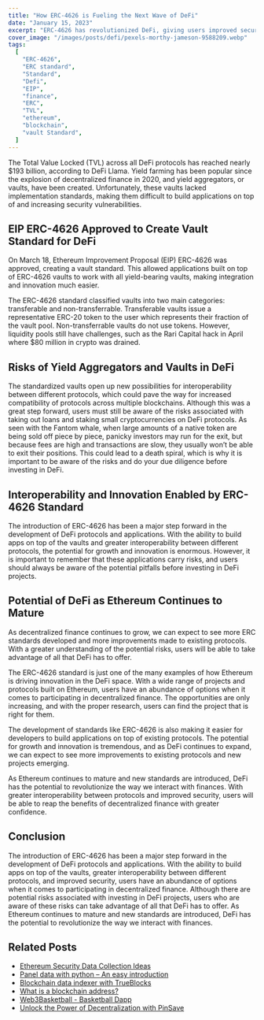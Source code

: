 ```yaml
---
title: "How ERC-4626 is Fueling the Next Wave of DeFi"
date: "January 15, 2023"
excerpt: "ERC-4626 has revolutionized DeFi, giving users improved security and confidence to use protocols and apps. This has enabled users to take advantage of DeFi."
cover_image: "/images/posts/defi/pexels-morthy-jameson-9588209.webp"
tags:
  [
    "ERC-4626",
    "ERC standard",
    "Standard",
    "Defi",
    "EIP",
    "finance",
    "ERC",
    "TVL",
    "ethereum",
    "blockchain",
    "vault Standard",
  ]
---
```


The Total Value Locked (TVL) across all DeFi protocols has reached nearly $193 billion, according to DeFi Llama. Yield farming has been popular since the explosion of decentralized finance in 2020, and yield aggregators, or vaults, have been created. Unfortunately, these vaults lacked implementation standards, making them difficult to build applications on top of and increasing security vulnerabilities.

## EIP ERC-4626 Approved to Create Vault Standard for DeFi

On March 18, Ethereum Improvement Proposal (EIP) ERC-4626 was approved, creating a vault standard. This allowed applications built on top of ERC-4626 vaults to work with all yield-bearing vaults, making integration and innovation much easier.

The ERC-4626 standard classified vaults into two main categories: transferable and non-transferrable. Transferable vaults issue a representative ERC-20 token to the user which represents their fraction of the vault pool. Non-transferrable vaults do not use tokens. However, liquidity pools still have challenges, such as the Rari Capital hack in April where $80 million in crypto was drained.

## Risks of Yield Aggregators and Vaults in DeFi

The standardized vaults open up new possibilities for interoperability between different protocols, which could pave the way for increased compatibility of protocols across multiple blockchains. Although this was a great step forward, users must still be aware of the risks associated with taking out loans and staking small cryptocurrencies on DeFi protocols. As seen with the Fantom whale, when large amounts of a native token are being sold off piece by piece, panicky investors may run for the exit, but because fees are high and transactions are slow, they usually won’t be able to exit their positions. This could lead to a death spiral, which is why it is important to be aware of the risks and do your due diligence before investing in DeFi.

## Interoperability and Innovation Enabled by ERC-4626 Standard

The introduction of ERC-4626 has been a major step forward in the development of DeFi protocols and applications. With the ability to build apps on top of the vaults and greater interoperability between different protocols, the potential for growth and innovation is enormous. However, it is important to remember that these applications carry risks, and users should always be aware of the potential pitfalls before investing in DeFi projects.

## Potential of DeFi as Ethereum Continues to Mature

As decentralized finance continues to grow, we can expect to see more ERC standards developed and more improvements made to existing protocols. With a greater understanding of the potential risks, users will be able to take advantage of all that DeFi has to offer.

The ERC-4626 standard is just one of the many examples of how Ethereum is driving innovation in the DeFi space. With a wide range of projects and protocols built on Ethereum, users have an abundance of options when it comes to participating in decentralized finance. The opportunities are only increasing, and with the proper research, users can find the project that is right for them.

The development of standards like ERC-4626 is also making it easier for developers to build applications on top of existing protocols. The potential for growth and innovation is tremendous, and as DeFi continues to expand, we can expect to see more improvements to existing protocols and new projects emerging.

As Ethereum continues to mature and new standards are introduced, DeFi has the potential to revolutionize the way we interact with finances. With greater interoperability between protocols and improved security, users will be able to reap the benefits of decentralized finance with greater confidence.

## Conclusion

The introduction of ERC-4626 has been a major step forward in the development of DeFi protocols and applications. With the ability to build apps on top of the vaults, greater interoperability between different protocols, and improved security, users have an abundance of options when it comes to participating in decentralized finance. Although there are potential risks associated with investing in DeFi projects, users who are aware of these risks can take advantage of all that DeFi has to offer. As Ethereum continues to mature and new standards are introduced, DeFi has the potential to revolutionize the way we interact with finances.

## Related Posts

- [Ethereum Security Data Collection Ideas](https://dspyt.com/data_collection_ideas)
- [Panel data with python – An easy introduction](https://dspyt.com/panel-data-econometrics-an-introduction-with-an-example-in-python)
- [Blockchain data indexer with TrueBlocks](https://dspyt.com/blockchain-data-indexer-with-trueblocks)
- [What is a blockchain address?](https://dspyt.com/what-is-blockchain-address)
- [Web3Basketball - Basketball Dapp](https://dspyt.com/Web3Basketball)
- [Unlock the Power of Decentralization with PinSave](https://dspyt.com/PinSave)
